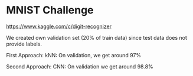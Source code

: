# MNIST Challenge

https://www.kaggle.com/c/digit-recognizer

We created own validation set (20% of train data) since test data does not provide labels.

First Approach:
kNN: On validation, we get around 97%

Second Approach:
CNN: On validation we get around 98.8%